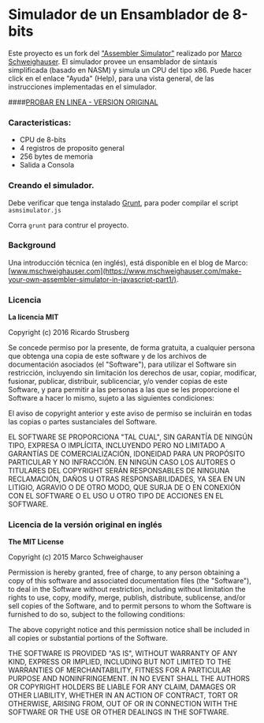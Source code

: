 # Simulador de un Ensamblador de 8-bits

Este proyecto es un fork del <a href="https://github.com/Schweigi/assembler-simulator"> "Assembler Simulator"</a> realizado por <a href="https://github.com/Schweigi">Marco Schweighauser</a>. El simulador provee un ensamblador de sintaxis simplificada (basado en NASM) y simula un CPU del tipo x86. Puede hacer click en el enlace "Ayuda" (Help), para una vista general, de las instrucciones implementadas en el simulador.

####<a href="http://schweigi.github.io/assembler-simulator/index.html" target="_blank">PROBAR EN LINEA - VERSION ORIGINAL</a>

### Caracteristicas:
- CPU de 8-bits
- 4 registros de proposito general
- 256 bytes de memoria
- Salida a Consola

### Creando el simulador.
Debe verificar que tenga instalado <a href="http://www.gruntjs.com/" target="_blank">Grunt</a>, para poder compilar el script `asmsimulator.js` 

Corra `grunt` para contrur el proyecto.

### Background
Una introducción técnica (en inglés), está disponible en el blog de Marco: [www.mschweighauser.com](https://www.mschweighauser.com/make-your-own-assembler-simulator-in-javascript-part1/).

### Licencia 
**La licencia MIT**

Copyright (c) 2016 Ricardo Strusberg

Se concede permiso por la presente, de forma gratuita, a cualquier persona que obtenga una copia de este software y de los archivos de documentación asociados (el "Software"), para utilizar el Software sin restricción, incluyendo sin limitación los derechos de usar, copiar, modificar, fusionar, publicar, distribuir, sublicenciar, y/o vender copias de este Software, y para permitir a las personas a las que se les proporcione el Software a hacer lo mismo, sujeto a las siguientes condiciones:

El aviso de copyright anterior y este aviso de permiso se incluirán en todas las copias o partes sustanciales del Software.

EL SOFTWARE SE PROPORCIONA "TAL CUAL", SIN GARANTÍA DE NINGÚN TIPO, EXPRESA O IMPLÍCITA, INCLUYENDO PERO NO LIMITADO A GARANTÍAS DE COMERCIALIZACIÓN, IDONEIDAD PARA UN PROPÓSITO PARTICULAR Y NO INFRACCIÓN. EN NINGÚN CASO LOS AUTORES O TITULARES DEL COPYRIGHT SERÁN RESPONSABLES DE NINGUNA RECLAMACIÓN, DAÑOS U OTRAS RESPONSABILIDADES, YA SEA EN UN LITIGIO, AGRAVIO O DE OTRO MODO, QUE SURJA DE O EN CONEXIÓN CON EL SOFTWARE O EL USO U OTRO TIPO DE ACCIONES EN EL SOFTWARE.

### Licencia de la versión original en inglés

**The MIT License** 

Copyright (c) 2015 Marco Schweighauser

Permission is hereby granted, free of charge, to any person obtaining a copy of this software and associated documentation files (the "Software"), to deal in the Software without restriction, including without limitation the rights to use, copy, modify, merge, publish, distribute, sublicense, and/or sell copies of the Software, and to permit persons to whom the Software is furnished to do so, subject to the following conditions:

The above copyright notice and this permission notice shall be included in all copies or substantial portions of the Software.

THE SOFTWARE IS PROVIDED "AS IS", WITHOUT WARRANTY OF ANY KIND, EXPRESS OR IMPLIED, INCLUDING BUT NOT LIMITED TO THE WARRANTIES OF MERCHANTABILITY, FITNESS FOR A PARTICULAR PURPOSE AND NONINFRINGEMENT. IN NO EVENT SHALL THE AUTHORS OR COPYRIGHT HOLDERS BE LIABLE FOR ANY CLAIM, DAMAGES OR OTHER LIABILITY, WHETHER IN AN ACTION OF CONTRACT, TORT OR OTHERWISE, ARISING FROM, OUT OF OR IN CONNECTION WITH THE SOFTWARE OR THE USE OR OTHER DEALINGS IN THE SOFTWARE.

